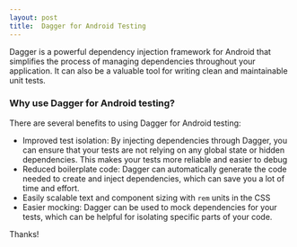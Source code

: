 ```yaml
---
layout: post
title:  Dagger for Android Testing
---
```


Dagger is a powerful dependency injection framework for Android that simplifies the process of managing dependencies throughout your application. It can also be a valuable tool for writing clean and maintainable unit tests.

### Why use Dagger for Android testing?

There are several benefits to using Dagger for Android testing:

* Improved test isolation: By injecting dependencies through Dagger, you can ensure that your tests are not relying on any global state or hidden dependencies. This makes your tests more reliable and easier to debug
* Reduced boilerplate code: Dagger can automatically generate the code needed to create and inject dependencies, which can save you a lot of time and effort.
* Easily scalable text and component sizing with `rem` units in the CSS
* Easier mocking: Dagger can be used to mock dependencies for your tests, which can be helpful for isolating specific parts of your code.

Thanks!
